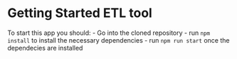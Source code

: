 # Getting Started ETL tool

To start this app you should: 
    - Go into the cloned repository
    - run `npm install` to install the necessary dependencies
    - run `npm run start` once the dependecies are installed
